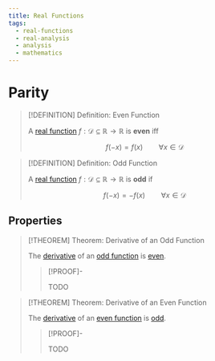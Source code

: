 ```yaml
---
title: Real Functions
tags:
  - real-functions
  - real-analysis
  - analysis
  - mathematics
---
```


# Parity

>[!DEFINITION] Definition: Even Function
>
>A [real function](./index.md) $f: \mathcal{D} \subseteq \mathbb{R} \to \mathbb{R}$ is **even** iff
>
>$$
>f(-x) = f(x) \qquad \forall x \in \mathcal{D}
>$$
>

>[!DEFINITION] Definition: Odd Function
>
>A [real function](./index.md) $f: \mathcal{D} \subseteq \mathbb{R} \to \mathbb{R}$ is **odd** if
>
>$$
>f(-x) = -f(x) \qquad \forall x \in \mathcal{D}
>$$
>

## Properties

>[!THEOREM] Theorem: Derivative of an Odd Function
>
>The [derivative](Differentiation/index.md) of an [odd function](Parity.md) is [even](Parity.md).
>
>>[!PROOF]-
>>
>>TODO
>>
>

>[!THEOREM] Theorem: Derivative of an Even Function
>
>The [derivative](Differentiation/index.md) of an [even function](Parity.md) is [odd](Parity.md).
>
>>[!PROOF]-
>>
>>TODO
>>
>